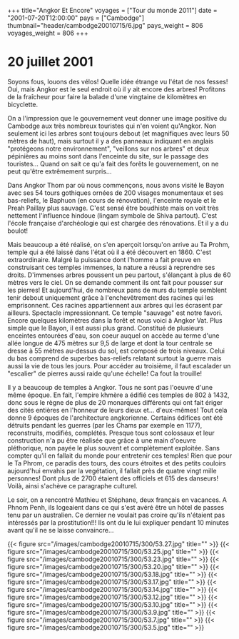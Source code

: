 +++
title="Angkor Et Encore"
voyages = ["Tour du monde 2011"]
date = "2001-07-20T12:00:00"
pays = ["Cambodge"]
thumbnail="header/cambodge20010715/6.jpg"
pays_weight = 806
voyages_weight = 806
+++
# 20 juillet 2001

Soyons fous, louons des vélos! Quelle idée étrange vu l'état de nos fesses! 
Oui, mais Angkor est le seul endroit où il y ait encore des arbres! Profitons 
de la fraîcheur pour faire la balade d'une vingtaine de kilomètres en bicyclette. 


On a l'impression que le gouvernement veut donner une image positive du Cambodge 
aux très nombreux touristes qui n'en voient qu'Angkor. Non seulement ici les 
arbres sont toujours debout (et magnifiques avec leurs 50 mètres de haut), mais 
surtout il y a des panneaux indiquant en anglais "protégeons notre environnement", 
"veillons sur nos arbres" et deux pépinières au moins sont dans l'enceinte du 
site, sur le passage des touristes... Quand on sait ce qu'a fait des forêts 
le gouvernement, on ne peut qu'être extrêmement surpris... 

Dans Angkor Thom par où nous commençons, nous avons visité le Bayon avec ses 
54 tours gothiques ornées de 200 visages monumentaux et ses bas-reliefs, le 
Baphuon (en cours de rénovation), l'enceinte royale et le Preah Paillay plus 
sauvage. C'est sensé être boudhiste mais on voit très nettement l'influence 
hindoue (lingam symbole de Shiva partout). C'est l'école française d'archéologie 
qui est chargée des rénovations. Et il y a du boulot! 

Mais beaucoup a été réalisé, on s'en aperçoit lorsqu'on arrive au Ta Prohm, 
temple qui a été laissé dans l'état où il a été découvert en 1860. C'est extraordinaire. 
Malgré la puissance dont l'homme a fait preuve en construisant ces temples immenses, 
la nature a réussi à reprendre ses droits. D'immenses arbres poussent un peu 
partout, s'élançant à plus de 60 mètres vers le ciel. On se demande comment 
ils ont fait pour pousser sur les pierres! Et aujourd'hui, de nombreux pans 
de murs du temple semblent tenir debout uniquement grâce à l'enchevêtrement 
des racines qui les emprisonnent. Ces racines appartiennent aux arbres qui les 
écrasent par ailleurs. Spectacle impressionnant. Ce temple "sauvage" est notre 
favori. Encore quelques kilomètres dans la forêt et nous voici à Angkor Vat. 
Plus simple que le Bayon, il est aussi plus grand. Constitué de plusieurs enceintes 
entourées d'eau, son coeur auquel on accède au terme d'une allée longue de 475 
mètres sur 9,5 de large et dont la tour centrale se dresse à 55 mètres au-dessus 
du sol, est composé de trois niveaux. Celui du bas comprend de superbes bas-reliefs 
relatant surtout la guerre mais aussi la vie de tous les jours. Pour accéder 
au troisième, il faut escalader un "escalier" de pierres aussi raide qu'une 
échelle! Ca fout la trouille! 

Il y a beaucoup de temples à Angkor. Tous ne sont pas l'oeuvre d'une même époque. 
En fait, l'empire khmère a édifié ces temples de 802 à 1432, donc sous le règne 
de plus de 20 monarques différents qui ont fait ériger des cités entières en 
l'honneur de leurs dieux et... d'eux-mêmes! Tout cela donne 9 époques de l'architecture 
angkorienne. Certains édifices ont été détruits pendant les guerres (par les 
Chams par exemple en 1177), reconstruits, modifiés, complétés. Presque tous 
sont colossaux et leur construction n'a pu être réalisée que grâce à une main 
d'oeuvre pléthorique, non payée le plus souvent et complètement exploitée. Sans 
compter qu'il en fallait du monde pour entretenir ces temples! Rien que pour 
le Ta Phrom, ce paradis des tours, des cours étroites et des petits couloirs 
aujourd'hui envahis par la vegétation, il fallait près de quatre vingt mille 
personnes! Dont plus de 2700 étaient des officiels et 615 des danseurs! Voilà, 
ainsi s'achève ce paragraphe culturel. 

Le soir, on a rencontré Mathieu et Stéphane, deux français en vacances. A Phnom 
Penh, ils logeaient dans ce qui s'est avéré être un hôtel de passes tenu par 
un australien. Ce dernier ne voulait pas croire qu'ils n'étaient pas intéressés 
par la prostitution!!! Ils ont du le lui expliquer pendant 10 minutes avant 
qu'il ne se laisse convaincre... 


<div id="TOTO">{{< figure src="/images/cambodge20010715/300/53.27.jpg" title="" >}}
{{< figure src="/images/cambodge20010715/300/53.25.jpg" title="" >}}
{{< figure src="/images/cambodge20010715/300/53.23.jpg" title="" >}}
{{< figure src="/images/cambodge20010715/300/53.20.jpg" title="" >}}
{{< figure src="/images/cambodge20010715/300/53.18.jpg" title="" >}}
{{< figure src="/images/cambodge20010715/300/53.17.jpg" title="" >}}
{{< figure src="/images/cambodge20010715/300/53.14.jpg" title="" >}}
{{< figure src="/images/cambodge20010715/300/53.12.jpg" title="" >}}
{{< figure src="/images/cambodge20010715/300/53.10.jpg" title="" >}}
{{< figure src="/images/cambodge20010715/300/53.9.jpg" title="" >}}
{{< figure src="/images/cambodge20010715/300/53.7.jpg" title="" >}}
{{< figure src="/images/cambodge20010715/300/53.5.jpg" title="" >}}
</DIV>

